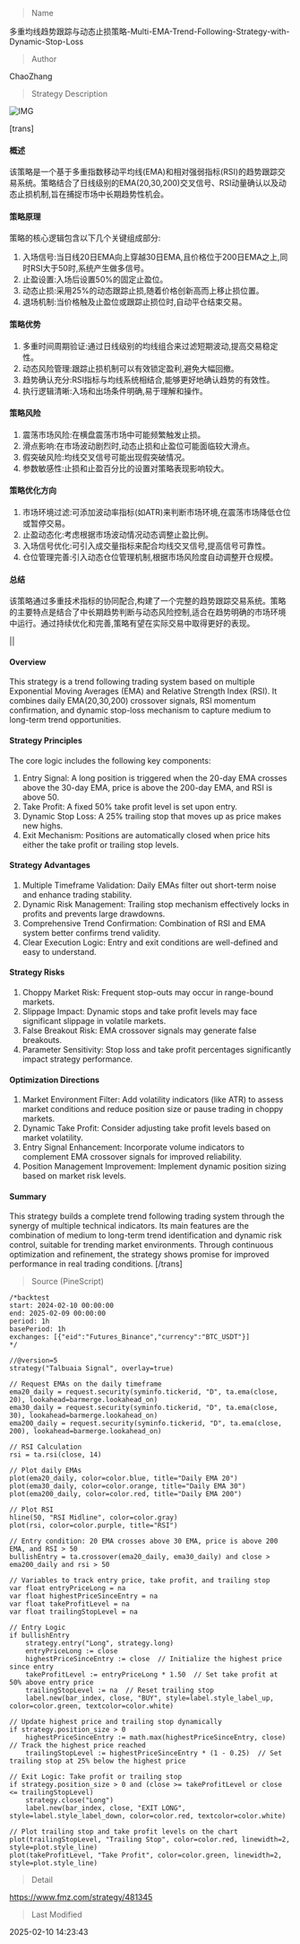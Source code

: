 
> Name

多重均线趋势跟踪与动态止损策略-Multi-EMA-Trend-Following-Strategy-with-Dynamic-Stop-Loss

> Author

ChaoZhang

> Strategy Description

![IMG](https://www.fmz.com/upload/asset/15162e53230a9c7f8c7.png)

[trans]
#### 概述
该策略是一个基于多重指数移动平均线(EMA)和相对强弱指标(RSI)的趋势跟踪交易系统。策略结合了日线级别的EMA(20,30,200)交叉信号、RSI动量确认以及动态止损机制,旨在捕捉市场中长期趋势性机会。

#### 策略原理
策略的核心逻辑包含以下几个关键组成部分:
1. 入场信号:当日线20日EMA向上穿越30日EMA,且价格位于200日EMA之上,同时RSI大于50时,系统产生做多信号。
2. 止盈设置:入场后设置50%的固定止盈位。
3. 动态止损:采用25%的动态跟踪止损,随着价格创新高而上移止损位置。
4. 退场机制:当价格触及止盈位或跟踪止损位时,自动平仓结束交易。

#### 策略优势
1. 多重时间周期验证:通过日线级别的均线组合来过滤短期波动,提高交易稳定性。
2. 动态风险管理:跟踪止损机制可以有效锁定盈利,避免大幅回撤。
3. 趋势确认充分:RSI指标与均线系统相结合,能够更好地确认趋势的有效性。
4. 执行逻辑清晰:入场和出场条件明确,易于理解和操作。

#### 策略风险
1. 震荡市场风险:在横盘震荡市场中可能频繁触发止损。
2. 滑点影响:在市场波动剧烈时,动态止损和止盈位可能面临较大滑点。
3. 假突破风险:均线交叉信号可能出现假突破情况。
4. 参数敏感性:止损和止盈百分比的设置对策略表现影响较大。

#### 策略优化方向
1. 市场环境过滤:可添加波动率指标(如ATR)来判断市场环境,在震荡市场降低仓位或暂停交易。
2. 止盈动态化:考虑根据市场波动情况动态调整止盈比例。
3. 入场信号优化:可引入成交量指标来配合均线交叉信号,提高信号可靠性。
4. 仓位管理完善:引入动态仓位管理机制,根据市场风险度自动调整开仓规模。

#### 总结
该策略通过多重技术指标的协同配合,构建了一个完整的趋势跟踪交易系统。策略的主要特点是结合了中长期趋势判断与动态风险控制,适合在趋势明确的市场环境中运行。通过持续优化和完善,策略有望在实际交易中取得更好的表现。

|| 

#### Overview
This strategy is a trend following trading system based on multiple Exponential Moving Averages (EMA) and Relative Strength Index (RSI). It combines daily EMA(20,30,200) crossover signals, RSI momentum confirmation, and dynamic stop-loss mechanism to capture medium to long-term trend opportunities.

#### Strategy Principles
The core logic includes the following key components:
1. Entry Signal: A long position is triggered when the 20-day EMA crosses above the 30-day EMA, price is above the 200-day EMA, and RSI is above 50.
2. Take Profit: A fixed 50% take profit level is set upon entry.
3. Dynamic Stop Loss: A 25% trailing stop that moves up as price makes new highs.
4. Exit Mechanism: Positions are automatically closed when price hits either the take profit or trailing stop levels.

#### Strategy Advantages
1. Multiple Timeframe Validation: Daily EMAs filter out short-term noise and enhance trading stability.
2. Dynamic Risk Management: Trailing stop mechanism effectively locks in profits and prevents large drawdowns.
3. Comprehensive Trend Confirmation: Combination of RSI and EMA system better confirms trend validity.
4. Clear Execution Logic: Entry and exit conditions are well-defined and easy to understand.

#### Strategy Risks
1. Choppy Market Risk: Frequent stop-outs may occur in range-bound markets.
2. Slippage Impact: Dynamic stops and take profit levels may face significant slippage in volatile markets.
3. False Breakout Risk: EMA crossover signals may generate false breakouts.
4. Parameter Sensitivity: Stop loss and take profit percentages significantly impact strategy performance.

#### Optimization Directions
1. Market Environment Filter: Add volatility indicators (like ATR) to assess market conditions and reduce position size or pause trading in choppy markets.
2. Dynamic Take Profit: Consider adjusting take profit levels based on market volatility.
3. Entry Signal Enhancement: Incorporate volume indicators to complement EMA crossover signals for improved reliability.
4. Position Management Improvement: Implement dynamic position sizing based on market risk levels.

#### Summary
This strategy builds a complete trend following trading system through the synergy of multiple technical indicators. Its main features are the combination of medium to long-term trend identification and dynamic risk control, suitable for trending market environments. Through continuous optimization and refinement, the strategy shows promise for improved performance in real trading conditions.
[/trans]



> Source (PineScript)

``` pinescript
/*backtest
start: 2024-02-10 00:00:00
end: 2025-02-09 00:00:00
period: 1h
basePeriod: 1h
exchanges: [{"eid":"Futures_Binance","currency":"BTC_USDT"}]
*/

//@version=5
strategy("Talbuaia Signal", overlay=true)

// Request EMAs on the daily timeframe
ema20_daily = request.security(syminfo.tickerid, "D", ta.ema(close, 20), lookahead=barmerge.lookahead_on)
ema30_daily = request.security(syminfo.tickerid, "D", ta.ema(close, 30), lookahead=barmerge.lookahead_on)
ema200_daily = request.security(syminfo.tickerid, "D", ta.ema(close, 200), lookahead=barmerge.lookahead_on)

// RSI Calculation
rsi = ta.rsi(close, 14)

// Plot daily EMAs
plot(ema20_daily, color=color.blue, title="Daily EMA 20")
plot(ema30_daily, color=color.orange, title="Daily EMA 30")
plot(ema200_daily, color=color.red, title="Daily EMA 200")

// Plot RSI
hline(50, "RSI Midline", color=color.gray)
plot(rsi, color=color.purple, title="RSI")

// Entry condition: 20 EMA crosses above 30 EMA, price is above 200 EMA, and RSI > 50
bullishEntry = ta.crossover(ema20_daily, ema30_daily) and close > ema200_daily and rsi > 50

// Variables to track entry price, take profit, and trailing stop
var float entryPriceLong = na
var float highestPriceSinceEntry = na
var float takeProfitLevel = na
var float trailingStopLevel = na

// Entry Logic
if bullishEntry
    strategy.entry("Long", strategy.long)
    entryPriceLong := close
    highestPriceSinceEntry := close  // Initialize the highest price since entry
    takeProfitLevel := entryPriceLong * 1.50  // Set take profit at 50% above entry price
    trailingStopLevel := na  // Reset trailing stop
    label.new(bar_index, close, "BUY", style=label.style_label_up, color=color.green, textcolor=color.white)

// Update highest price and trailing stop dynamically
if strategy.position_size > 0
    highestPriceSinceEntry := math.max(highestPriceSinceEntry, close)  // Track the highest price reached
    trailingStopLevel := highestPriceSinceEntry * (1 - 0.25)  // Set trailing stop at 25% below the highest price

// Exit Logic: Take profit or trailing stop
if strategy.position_size > 0 and (close >= takeProfitLevel or close <= trailingStopLevel)
    strategy.close("Long")
    label.new(bar_index, close, "EXIT LONG", style=label.style_label_down, color=color.red, textcolor=color.white)

// Plot trailing stop and take profit levels on the chart
plot(trailingStopLevel, "Trailing Stop", color=color.red, linewidth=2, style=plot.style_line)
plot(takeProfitLevel, "Take Profit", color=color.green, linewidth=2, style=plot.style_line)

```

> Detail

https://www.fmz.com/strategy/481345

> Last Modified

2025-02-10 14:23:43
